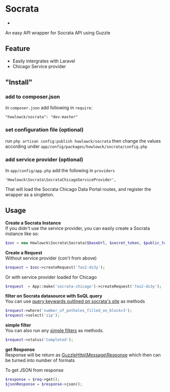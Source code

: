 # Socrata
-
An easy API wrapper for Socrata API using Guzzle

## Feature
- Easily intergrates with Laravel
- Chicago Service provider

## "Install"
### add to composer.json
in `composer.json` add following in `require`:
```
"howlowck/socrata": "dev-master"
```

### set configuration file (optional)
run `php artisan config:publish howlowck/socrata` then change the values according under `app/config/packages/howlowck/socrata/config.php`

### add service provider (optional)
In `app/config/app.php` add the following in `providers`
```
'Howlowck\Socrata\SocrataChicagoServiceProvider',
```

That will load the Socrata Chicago Data Portal routes, and register the wrapper as a singleton.

## Usage
**Create a Socrata Instance**  
If you didn't use the service provider, you can easily create a Socrata instance like so:
```php
$soc = new Howlowck\Socrata\Socrata($baseUrl, $secret_token, $public_token);
```

**Create a Request**  
Without service provider (con't from above)
```php
$request = $soc->createRequest('7as2-ds3y');
```

Or with service provider loaded for Chicago

```php
$request  = App::make('socrata-chicago')->createRequest('7as2-ds3y');
```

**filter on Socrata datasource with SoQL query**  
You can use [query keywards outlined on socrata's site](http://dev.socrata.com/docs/queries.html) as methods

```php
$request->where('number_of_potholes_filled_on_block>3');
$request->select('zip');
```

**simple filter**  
You can also run any [simple filters](http://dev.socrata.com/docs/filtering.html) as methods.  

```php
$request->status('Completed');
```

**get Response**  
Response will be return as [GuzzleHttp\Message\Response](http://api.guzzlephp.org/class-Guzzle.Http.Message.Response.html) which then can be turned into number of formats

To get JSON from response  
```php
$response = $req->get();
$jsonResponse = $response->json();
```


